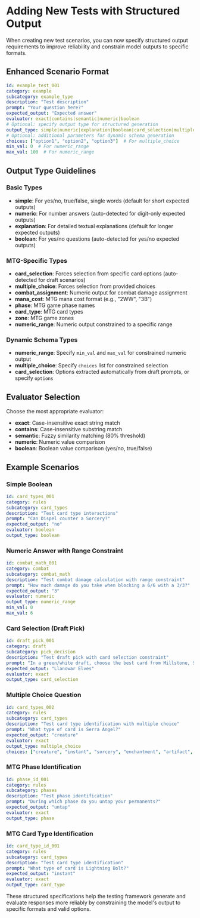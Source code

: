 # Adding New Tests with Structured Output

When creating new test scenarios, you can now specify structured output requirements to improve reliability and constrain model outputs to specific formats.

## Enhanced Scenario Format

```yaml
id: example_test_001
category: example
subcategory: example_type
description: "Test description"
prompt: "Your question here?"
expected_output: "Expected answer"
evaluator: exact|contains|semantic|numeric|boolean
# Optional: specify output type for structured generation
output_type: simple|numeric|explanation|boolean|card_selection|multiple_choice|combat_assignment|mana_cost|phase|card_type|zone  # Optional, auto-detected if not specified
# Optional: additional parameters for dynamic schema generation
choices: ["option1", "option2", "option3"]  # For multiple_choice
min_val: 0  # For numeric_range
max_val: 100  # For numeric_range
```

## Output Type Guidelines

### Basic Types
- **simple**: For yes/no, true/false, single words (default for short expected outputs)
- **numeric**: For number answers (auto-detected for digit-only expected outputs)  
- **explanation**: For detailed textual explanations (default for longer expected outputs)
- **boolean**: For yes/no questions (auto-detected for yes/no expected outputs)

### MTG-Specific Types
- **card_selection**: Forces selection from specific card options (auto-detected for draft scenarios)
- **multiple_choice**: Forces selection from provided choices
- **combat_assignment**: Numeric output for combat damage assignment
- **mana_cost**: MTG mana cost format (e.g., "2WW", "3B")
- **phase**: MTG game phase names
- **card_type**: MTG card types
- **zone**: MTG game zones
- **numeric_range**: Numeric output constrained to a specific range

### Dynamic Schema Types
- **numeric_range**: Specify `min_val` and `max_val` for constrained numeric output
- **multiple_choice**: Specify `choices` list for constrained selection
- **card_selection**: Options extracted automatically from draft prompts, or specify `options`

## Evaluator Selection

Choose the most appropriate evaluator:
- **exact**: Case-insensitive exact string match
- **contains**: Case-insensitive substring match
- **semantic**: Fuzzy similarity matching (80% threshold)
- **numeric**: Numeric value comparison
- **boolean**: Boolean value comparison (yes/no, true/false)

## Example Scenarios

### Simple Boolean
```yaml
id: card_types_001
category: rules
subcategory: card_types
description: "Test card type interactions"
prompt: "Can Dispel counter a Sorcery?"
expected_output: "no"
evaluator: boolean
output_type: boolean
```

### Numeric Answer with Range Constraint
```yaml
id: combat_math_001
category: combat
subcategory: combat_math
description: "Test combat damage calculation with range constraint"
prompt: "How much damage do you take when blocking a 6/6 with a 3/3?"
expected_output: "3"
evaluator: numeric
output_type: numeric_range
min_val: 0
max_val: 6
```

### Card Selection (Draft Pick)
```yaml
id: draft_pick_001
category: draft
subcategory: pick_decision
description: "Test draft pick with card selection constraint"
prompt: "In a green/white draft, choose the best card from Millstone, Serra Angel, and Llanowar Elves."
expected_output: "Llanowar Elves"
evaluator: exact
output_type: card_selection
```

### Multiple Choice Question
```yaml
id: card_types_002
category: rules
subcategory: card_types
description: "Test card type identification with multiple choice"
prompt: "What type of card is Serra Angel?"
expected_output: "creature"
evaluator: exact
output_type: multiple_choice
choices: ["creature", "instant", "sorcery", "enchantment", "artifact", "land", "planeswalker"]
```

### MTG Phase Identification
```yaml
id: phase_id_001
category: rules
subcategory: phases
description: "Test phase identification"
prompt: "During which phase do you untap your permanents?"
expected_output: "untap"
evaluator: exact
output_type: phase
```

### MTG Card Type Identification
```yaml
id: card_type_id_001
category: rules
subcategory: card_types
description: "Test card type identification"
prompt: "What type of card is Lightning Bolt?"
expected_output: "instant"
evaluator: exact
output_type: card_type
```

These structured specifications help the testing framework generate and evaluate responses more reliably by constraining the model's output to specific formats and valid options.